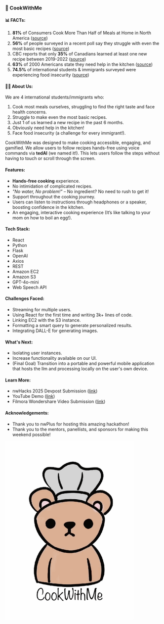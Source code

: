 ### 🍳 CookWithMe

#### 📊 FACTs:
1. **81%** of Consumers Cook More Than Half of Meals at Home in North America ([source](https://www.qualityassurancemag.com/news/survey-reveals-81-percent-consumers-cook-more-than-half-of-meals-at-home/#:~:text=81%25%20of%20consumers%20cooking%20more%20than%20half%20their%20meals%20at%20home))
2. **56%** of people surveyed in a recent poll say they struggle with even the most basic recipes ([source](https://www.delishknowledge.com/more-than-half-of-americans-struggle-to-cook-basic-recipes/kv#:~:text=56%25%20of%20people%20surveyed%20in%20a%20recent%20poll%20say%20they%20struggle%20with%20even%20the%20most%20basic%20recipes))
3. CBC reports that only **35%** of Canadians learned at least one new recipe between 2019-2022 ([source](https://www.cbc.ca/radio/cooking-skills-decline-1.7064348#:~:text=only%2035%20per%20cent%20of%20Canadians%20surveyed%20learned%20at%20least%20one%20new%20recipe%20between%20the%20start%20of%20the%20pandemic%20and%20January%202021))
4. **63%** of 2000 Americans state they need help in the kitchen ([source](https://www.delishknowledge.com/more-than-half-of-americans-struggle-to-cook-basic-recipes/#:~:text=survey%20of%202%2C000%20Americans%20found%20that%2063%25%20of%20respondents%20would%20appreciate%20some%20help%20in%20the%20kitchen%2C))
5. **74.5%** of international students & immigrants surveyed were experiencing food insecurity ([source](https://www.newcanadianmedia.ca/international-students-face-glaring-food-insecurity-and-a-lack-of-ethnic-food/#:~:text=International%20students%20face%20glaring%20food%20insecurity%20and%20a%20lack%20of%20ethnic%20food))

#### 👩‍🍳 About Us:
We are 4 international students/immigrants who:
1. Cook most meals ourselves, struggling to find the right taste and face health concerns.
2. Struggle to make even the most basic recipes.
3. Just 1 of us learned a new recipe in the past 6 months.
4. Obviously need help in the kitchen!
5. Face food insecurity (a challenge for every immigrant!).

CookWithMe was designed to make cooking accessible, engaging, and gamified. We allow users to follow recipes hands-free using voice commands via **tedAI** (we named it!). This lets users follow the steps without having to touch or scroll through the screen.

#### Features:
- **Hands-free cooking** experience.
- No intimidation of complicated recipes.
- *"No water, No problem!"* – No ingredient? No need to rush to get it!
- Support throughout the cooking journey.
- Users can listen to instructions through headphones or a speaker, boosting confidence in the kitchen.
- An engaging, interactive cooking experience (It’s like talking to your mom on how to boil an egg!).

#### Tech Stack:
- React
- Python
- Flask
- OpenAI
- Axios
- REST
- Amazon EC2
- Amazon S3
- GPT-4o-mini
- Web Speech API

#### Challenges Faced:
- Streaming for multiple users.
- Using React for the first time and writing 3k+ lines of code.
- Linking EC2 with the S3 instance.
- Formatting a smart query to generate personalized results.
- Integrating DALL-E for generating images.

#### What's Next:
- Isolating user instances.
- Increase functionality available on our UI.
- (Final Goal) Transition into a portable and powerful mobile application that hosts the llm and processing locally on the user's own device.

#### Learn More:
- nwHacks 2025 Devpost Submission ([link](https://devpost.com/software/cook-with-me-8vmnwx))
- YouTube Demo ([link](https://www.youtube.com/watch?v=2boanoYGW_o))
- Filmora Wondershare Video Submission ([link](https://www.youtube.com/watch?v=jMkOCKVkcC8))

#### Acknowledgements:
- Thank you to nwPlus for hosting this amazing hackathon!
- Thank you to the mentors, panellists, and sponsors for making this weekend possible!

![](https://github.com/LouieTang/cookwithme/blob/master/client/src/assets/teddy.gif)
